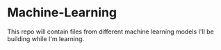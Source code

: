 # Machine-Learning
This repo will contain files from different machine learning models I'll be building while I'm learning.
